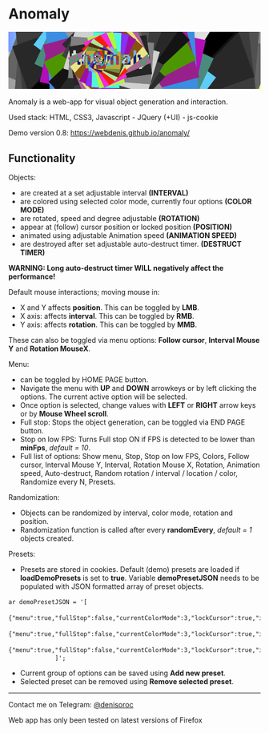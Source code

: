 # Anomaly
![Anomaly Cover](https://raw.githubusercontent.com/webdenis/anomaly/master/img/cover.png)

Anomaly is a web-app for visual object generation and interaction.

Used stack: HTML, CSS3, Javascript - JQuery (+UI) - js-cookie

Demo version 0.8: https://webdenis.github.io/anomaly/

## Functionality
Objects:
- are created at a set adjustable interval **(INTERVAL)**
- are colored using selected color mode, currently four options **(COLOR MODE)**
- are rotated, speed and degree adjustable **(ROTATION)**
- appear at (follow) cursor position or locked position **(POSITION)**
- animated using adjustable Animation speed **(ANIMATION SPEED)**
- are destroyed after set adjustable auto-destruct timer. **(DESTRUCT TIMER)**

**WARNING: Long auto-destruct timer WILL negatively affect the performance!** 

Default mouse interactions; moving mouse in:
- X and Y affects **position**. This can be toggled by **LMB**.
- X axis: affects **interval**. This can be toggled by **RMB**.
- Y axis: affects **rotation**. This can be toggled by **MMB**.

These can also be toggled via menu options: **Follow cursor**, **Interval Mouse Y** and **Rotation MouseX**.

Menu: 
- can be toggled by HOME PAGE button.
- Navigate the menu with **UP** and **DOWN** arrowkeys or by left clicking the options. The current active option will be selected.
- Once option is selected, change values with **LEFT** or **RIGHT** arrow keys or by **Mouse Wheel scroll**.
- Full stop: Stops the object generation, can be toggled via END PAGE button.
- Stop on low FPS: Turns Full stop ON if FPS is detected to be lower than **minFps**, *default = 10*.
- Full list of options: Show menu, Stop, Stop on low FPS, Colors, Follow cursor, Interval Mouse Y, Interval, Rotation Mouse X, Rotation, Animation speed, Auto-destruct, Random rotation / interval / location / color, Randomize every N, Presets.

Randomization:
- Objects can be randomized by interval, color mode, rotation and position.
- Randomization function is called after every **randomEvery**, *default =  1* objects created. 

Presets:
- Presets are stored in cookies. Default (demo) presets are loaded if **loadDemoPresets** is set to **true**. Variable **demoPresetJSON** needs to be populated with JSON formatted array of preset objects.
```
ar demoPresetJSON = '[
		{"menu":true,"fullStop":false,"currentColorMode":3,"lockCursor":true,"interval":0.2,"intervalMouseMode":false,"rotationMouseMode":false,"rotationValue":65,"animationTimer":7.5,"destructTimer":3000,"currentMouseX":50,"currentMouseY":50,"randomRotation":true,"randomInterval":false,"randomLocation":false,"randomColors":false,"randomEvery":1},
		{"menu":true,"fullStop":false,"currentColorMode":3,"lockCursor":true,"interval":0.05,"intervalMouseMode":false,"rotationMouseMode":false,"rotationValue":10,"animationTimer":5.5,"destructTimer":4000,"currentMouseX":15,"currentMouseY":46,"randomRotation":false,"randomInterval":false,"randomLocation":false,"randomColors":false,"randomEvery":1},
		{"menu":true,"fullStop":false,"currentColorMode":3,"lockCursor":true,"interval":6.05,"intervalMouseMode":false,"rotationMouseMode":false,"rotationValue":71,"animationTimer":5.5,"destructTimer":4000,"currentMouseX":97,"currentMouseY":29,"randomRotation":true,"randomInterval":false,"randomLocation":true,"randomColors":true,"randomEvery":200}
		     ]';
```
- Current group of options can be saved using **Add new preset**.
- Selected preset can be removed using **Remove selected preset**.

---

Contact me on Telegram: [@denisoroc](https://t.me/denisoroc)

Web app has only been tested on latest versions of Firefox